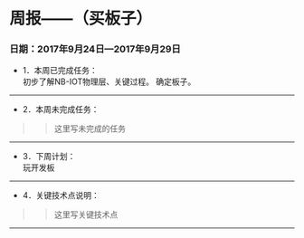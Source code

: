 # 周报——（买板子）				
### 日期：2017年9月24日—2017年9月29日
* 1．本周已完成任务：<br> 
 初步了解NB-IOT物理层、关键过程。
 确定板子。
* * *

* 2．本周未完成任务：<br>
>>这里写未完成的任务

* * *

* 3．下周计划：<br>
玩开发板
 
 * * *
 
* 4．关键技术点说明：<br>
>>这里写关键技术点

* * *


